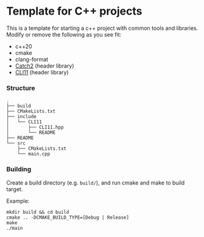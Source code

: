 # Template for C++ projects

This is a template for starting a c++ project with common tools and libraries. Modify or remove the following as you see fit:
- c++20
- cmake
- clang-format
- [Catch2](https://github.com/catchorg/Catch2) (header library)
- [CLI11](https://github.com/CLIUtils/CLI11) (header library)


### Structure

```
.
├── build
├── CMakeLists.txt
├── include
│   └── CLI11
│       ├── CLI11.hpp
│       └── README
├── README
└── src
    ├── CMakeLists.txt
    └── main.cpp
```

### Building

Create a build directory (e.g. `build/`), and run cmake and make to build target.

Example:

```shell
mkdir build && cd build
cmake .. -DCMAKE_BUILD_TYPE=[Debug | Release]
make
./main
```
